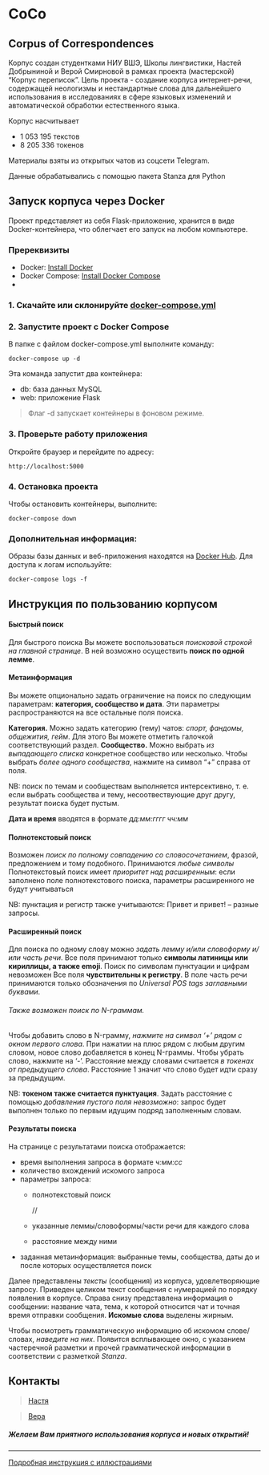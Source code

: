 # CoCo
## Corpus of Correspondences
Корпус создан студентками НИУ ВШЭ, Школы лингвистики, Настей Добрыниной и Верой Смирновой в рамках проекта (мастерской) “Корпус переписок”. Цель проекта - создание корпуса интернет-речи, содержащей неологизмы и нестандартные слова для дальнейшего использования в исследованиях в сфере языковых изменений и автоматической обработки естественного языка.

Корпус насчитывает 
* 1 053 195 текстов
* 8 205 336 токенов

Материалы взяты из открытых чатов из соцсети Telegram.

Данные обрабатывались с помощью пакета Stanza для Python

## Запуск корпуса через Docker

Проект представляет из себя Flask-приложение, хранится в виде Docker-контейнера, что облегчает его запуск на любом компьютере.

### Пререквизиты

- Docker: [Install Docker](https://docs.docker.com/get-docker/)
- Docker Compose: [Install Docker Compose](https://docs.docker.com/compose/install/)
- 
### 1. Скачайте или склонируйте [docker-compose.yml](https://github.com/AnastasiaDobrynina/CoCo/blob/main/docker-compose.yml)

### 2. Запустите проект с Docker Compose
В папке с файлом docker-compose.yml выполните команду:

```
docker-compose up -d
```
Эта команда запустит два контейнера:

* db: база данных MySQL
* web: приложение Flask
> Флаг -d запускает контейнеры в фоновом режиме.

### 3. Проверьте работу приложения
Откройте браузер и перейдите по адресу:

```
http://localhost:5000
```

### 4. Остановка проекта
Чтобы остановить контейнеры, выполните:

```
docker-compose down
```

### Дополнительная информация:
Образы базы данных и веб-приложения находятся на [Docker Hub](https://hub.docker.com/repository/docker/anesthesia12/coco_corpus/general).
Для доступа к логам используйте:
```
docker-compose logs -f
```
## Инструкция по пользованию корпусом

#### Быстрый поиск
Для быстрого поиска Вы можете воспользоваться _поисковой строкой на главной странице_. В ней возможно осуществить **поиск по одной лемме**.

#### Метаинформация
Вы можете опционально задать ограничение на поиск по следующим параметрам: __категория, сообщество и дата__. Эти параметры распространяются на все остальные поля поиска.

__Категория.__ Можно задать категорию (тему) чатов: _спорт, фандомы, общежития, гейм_. Для этого Вы можете отметить галочкой соответствующий раздел.
__Сообщество.__ Можно выбрать _из выпадающего списка_ конкретное сообщество или несколько. Чтобы выбрать _более одного сообщества_, нажмите на символ “+” справа от поля.

NB: поиск по темам и сообществам выполняется интерсективно, т. е. если выбрать сообщества и тему, несоотвествующие друг другу, результат поиска будет пустым.

__Дата и время__ вводятся в формате _дд:мм:гггг чч:мм_

#### Полнотекстовый поиск

Возможен _поиск по полному совпадению со словосочетанием_, фразой, предложением и тому подобного. 
Принимаются _любые символы_
Полнотекстовый поиск имеет _приоритет над расширенным_: если заполнено поле полнотекстового поиска, параметры расширенного не будут учитываться

NB: пунктация и регистр также учитываются: Привет и привет! – разные запросы.

#### Расширенный поиск
Для поиска по одному слову можно _задать лемму и/или словоформу и/или часть речи_. 
Все поля принимают только __символы латиницы или кириллицы, а также emoji__. Поиск по символам пунктуации и цифрам невозможен
Все поля __чувствительны к регистру__.
В поле часть речи принимаются только обозначения по _Universal POS tags заглавными буквами_.

###### Также возможен поиск по N-граммам.
Чтобы добавить слово в N-грамму, _нажмите на символ ‘+’ рядом с окном первого слова_. При нажатии на плюс рядом с любым другим словом, новое слово добавляется в конец N-граммы. Чтобы убрать слово, нажмите на ‘-’. 
Расстояние между словами считается _в токенах от предыдущего слова_. Расстояние 1 значит что слово будет идти сразу за предыдущим.

NB: __токеном также считается пунктуация__. 
Задать расстояние с помощью _добавления пустого поля невозможно_: запрос будет выполнен только по первым идущим подряд заполненным словам.

#### Результаты поиска
На странице с результатами поиска отображается:
* время выполнения запроса в формате _ч:мм:сс_
* количество вхождений искомого запроса
* параметры запроса:
  * полнотекстовый поиск

    //
  * указанные леммы/словоформы/части речи для каждого слова
  * расстояние между ними
* заданная метаинформация: выбранные темы, сообщества, даты до и после которых осуществляется поиск

Далее представлены _тексты_ (сообщения) из корпуса, удовлетворяющие запросу. Приведен целиком текст сообщения с нумерацией по порядку появления в корпусе. 
Справа снизу представлена информация о сообщении: название чата, тема, к которой относится чат и точная время отправки сообщения. 
__Искомые слова__ выделены жирным.


Чтобы посмотреть грамматическую информацию об искомом слове/словах, _наведите на них_. Появится всплывающее окно, с указанием частеречной разметки и прочей грамматической информации в соответствии с разметкой _Stanza_.

## Контакты
>[Настя](http://t.me/AnastasiaDobrynina_1)

>[Вера](http://t.me/ppwfox)

#####   Желаем Вам приятного использования корпуса и новых открытий!


---------
[Подробная инструкция с иллюстрациями](https://docs.google.com/document/d/1lWKK7s7jBT7HxtA2czjdPd6aXWECfuHw38oMFClBV94/edit?usp=sharing)
